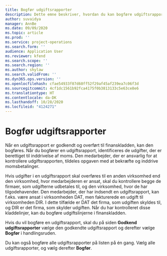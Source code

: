 ```yaml
---
title: Bogfør udgiftsrapporter
description: Dette emne beskriver, hvordan du kan bogføre udgiftsrapporter.
author: suvaidya
manager: AnnBe
ms.date: 09/09/2020
ms.topic: article
ms.prod: ''
ms.service: project-operations
ms.search.form: ''
audience: Application User
ms.reviewer: kfend
ms.search.scope: ''
ms.search.region: ''
ms.author: shylaw
ms.search.validFrom: ''
ms.dyn365.ops.version: ''
ms.openlocfilehash: cfae54933f07d60ff52f29af45af239ea7c06f3d
ms.sourcegitcommit: 4cf1dc1561b92fca4175f0b3813133c5e63ce8e6
ms.translationtype: HT
ms.contentlocale: da-DK
ms.lasthandoff: 10/28/2020
ms.locfileid: "4124271"
---
```

# <a name="post-expense-reports"></a>Bogfør udgiftsrapporter

Når en udgiftsrapport er godkendt og overført til finanskladden, kan den bogføres. Når du bogfører en udgiftsrapport, identificeres de udgifter, der er berettiget til inddrivelse af moms. Den medarbejder, der er ansvarlig for at kontrollere udgiftsrapporten, tildeles opgaven med at bekræfte og inddrive momsbetalinger.

Hvis udgifter i en udgiftsrapport skal overføres til en anden virksomhed end den virksomhed, hvor medarbejderen er ansat, skal du kontrollere begge de firmaer, som udgifterne udbetales til, og den virksomhed, hvor de har tilgodehavender. Den medarbejder, der har indsendt en udgiftsrapport, kan f.eks. være ansat i virksomheden DAT, men fakturerede en udgift til virksomheden DIR. I dette tilfælde er DAT det firma, som udgiften skyldes til, og DIR er det firma, som skylder udgiften. Når du har kontrolleret disse kladdelinjer, kan du bogføre udgiftslinjerne i finanskladden.

Hvis du vil bogføre en udgiftsrapport, skal du på siden **Godkend udgiftsrapporter** vælge den godkendte udgiftsrapport og derefter vælge **Bogfør** i handlingsruden.

Du kan også bogføre alle udgiftsrapporter på listen på én gang. Vælg alle udgiftsrapporter, og vælg derefter **Bogfør**.

